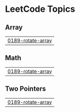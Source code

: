 

<!---LeetCode Topics Start-->
# LeetCode Topics
## Array
|  |
| ------- |
| [0189-rotate-array](https://github.com/bandish1304/bandish1304/tree/master/0189-rotate-array) |
## Math
|  |
| ------- |
| [0189-rotate-array](https://github.com/bandish1304/bandish1304/tree/master/0189-rotate-array) |
## Two Pointers
|  |
| ------- |
| [0189-rotate-array](https://github.com/bandish1304/bandish1304/tree/master/0189-rotate-array) |
<!---LeetCode Topics End-->